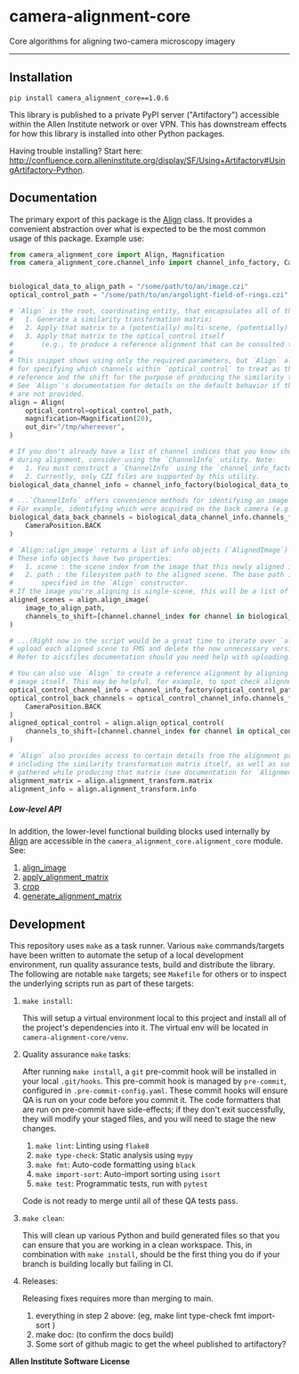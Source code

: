 # camera-alignment-core


Core algorithms for aligning two-camera microscopy imagery

---


## Installation

`pip install camera_alignment_core==1.0.6`<br>

This library is published to a private PyPI server ("Artifactory") accessible within the Allen Institute network or over VPN. This has downstream effects for how this library is installed into other Python packages.

Having trouble installing? Start here: http://confluence.corp.alleninstitute.org/display/SF/Using+Artifactory#UsingArtifactory-Python.


## Documentation

The primary export of this package is the [Align](https://aics-int.github.io/camera-alignment-core/camera_alignment_core.html#camera_alignment_core.align.Align) class.
It provides a convenient abstraction over what is expected to be the most common usage of this package. Example use:
```python
from camera_alignment_core import Align, Magnification
from camera_alignment_core.channel_info import channel_info_factory, CameraPosition


biological_data_to_align_path = "/some/path/to/an/image.czi"
optical_control_path = "/some/path/to/an/argolight-field-of-rings.czi"

# `Align` is the root, coordinating entity, that encapsulates all of the steps to:
#   1. Generate a similarity transformation matrix;
#   2. Apply that matrix to a (potentially) multi-scene, (potentially) multi-timepoint biological image;
#   3. Apply that matrix to the optical_control itself
#       (e.g., to produce a reference alignment that can be consulted to assess alignment quality).
#
# This snippet shows using only the required parameters, but `Align` also takes optional keyword arguments
# for specifying which channels within `optical_control` to treat as the
# reference and the shift for the purpose of producing the similarity transformation matrix.
# See `Align`'s documentation for details on the default behavior if these optional arguments
# are not provided.
align = Align(
    optical_control=optical_control_path,
    magnification=Magnification(20),
    out_dir="/tmp/whereever",
)

# If you don't already have a list of channel indices that you know should be shifted
# during alignment, consider using the `ChannelInfo` utility. Note:
#   1. You must construct a `ChannelInfo` using the `channel_info_factory`.
#   2. Currently, only CZI files are supported by this utility.
biological_data_channel_info = channel_info_factory(biological_data_to_align_path)

# ...`ChannelInfo` offers convenience methods for identifying an image's channels.
# For example, identifying which were acquired on the back camera (e.g.: Brightfield, CMDRP).
biological_data_back_channels = biological_data_channel_info.channels_from_camera_position(
    CameraPosition.BACK
)

# `Align::align_image` returns a list of info objects (`AlignedImage`) pointing at the output of the method.
# These info objects have two properties:
#   1. scene : the scene index from the image that this newly aligned image is from; and
#   2. path : the filesystem path to the aligned scene. The base path is the `out_dir` you
#       specified in the `Align` constructor.
# If the image you're aligning is single-scene, this will be a list of one `AlignedImage`.
aligned_scenes = align.align_image(
    image_to_align_path,
    channels_to_shift=[channel.channel_index for channel in biological_data_back_channels]
)

# ...(Right now in the script would be a great time to iterate over `aligned_scenes` and
# upload each aligned scene to FMS and delete the now unnecessary versions saved in `out_dir`.
# Refer to aicsfiles documentation should you need help with uploading.)...

# You can also use `Align` to create a reference alignment by aligning the optical control
# image itself. This may be helpful, for example, to spot check alignnment quality.
optical_control_channel_info = channel_info_factory(optical_control_path)
optical_control_back_channels = optical_control_channel_info.channels_from_camera_position(
    CameraPosition.BACK
)
aligned_optical_control = align.align_optical_control(
    channels_to_shift=[channel.channel_index for channel in optical_control_back_channels]
)

# `Align` also provides access to certain details from the alignment process,
# including the similarity transformation matrix itself, as well as summary information
# gathered while producing that matrix (see documentation for `AlignmentInfo` for more details).
alignment_matrix = align.alignment_transform.matrix
alignment_info = align.alignment_transform.info
```

##### Low-level API
In addition, the lower-level functional building blocks used internally by [Align](https://aics-int.github.io/camera-alignment-core/camera_alignment_core.html#camera_alignment_core.align.Align) are accessible in the `camera_alignment_core.alignment_core` module. See:
1. [align_image](https://aics-int.github.io/camera-alignment-core/camera_alignment_core.html#camera_alignment_core.alignment_core.align_image)
2. [apply_alignment_matrix](https://aics-int.github.io/camera-alignment-core/camera_alignment_core.html#camera_alignment_core.alignment_core.apply_alignment_matrix)
3. [crop](https://aics-int.github.io/camera-alignment-core/camera_alignment_core.html#camera_alignment_core.alignment_core.crop)
4. [generate_alignment_matrix](https://aics-int.github.io/camera-alignment-core/camera_alignment_core.html#camera_alignment_core.alignment_core.generate_alignment_matrix)


## Development
This repository uses `make` as a task runner. Various `make` commands/targets have been written to automate
the setup of a local development environment, run quality assurance tests, build and distribute the
library. The following are notable `make` targets;
see `Makefile` for others or to inspect the underlying scripts run as part of these targets:

1. `make install`:

    This will setup a virtual environment local to this project and install all of the
    project's dependencies into it. The virtual env will be located in `camera-alignment-core/venv`.

2. Quality assurance `make` tasks:

    After running `make install`, a `git` pre-commit hook will be installed in your local `.git/hooks`.
    This pre-commit hook is managed by `pre-commit`, configured in `.pre-commit-config.yaml`.
    These commit hooks will ensure QA is run on your code before you commit it.
    The code formatters that are run on pre-commit have side-effects;
    if they don't exit successfully, they will modify your staged files, and you will need to stage the new changes.

    1. `make lint`: Linting using `flake8`
    2. `make type-check`: Static analysis using `mypy`
    3. `make fmt`: Auto-code formatting using `black`
    4. `make import-sort`: Auto-import sorting using `isort`
    5. `make test`: Programmatic tests, run with `pytest`

    Code is not ready to merge until all of these QA tests pass.

3. `make clean`:

    This will clean up various Python and build generated files so that you can ensure
    that you are working in a clean workspace. This, in combination with `make install`,
    should be the first thing you do if your branch is building locally but failing in CI.

4.  Releases:

    Releasing fixes requires more than merging to main.
    1. everything in step 2 above: (eg, make lint type-check fmt import-sort )
    2. make doc:  (to confirm the docs build)
    3. Some sort of github magic to get the wheel published to artifactory?
    
**Allen Institute Software License**

